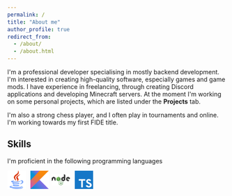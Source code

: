 ```yaml
---
permalink: /
title: "About me"
author_profile: true
redirect_from: 
  - /about/
  - /about.html
---
```


I'm a professional developer specialising in mostly backend development. I'm interested in creating high-quality software, especially games and game mods. I have experience in freelancing, through creating Discord applications and developing Minecraft servers. At the moment I'm working on some personal projects, which are listed under the **Projects** tab.

I'm also a strong chess player, and I often play in tournaments and online. I'm working towards my first FIDE title.

## Skills

I'm proficient in the following programming languages

<a href="https://www.java.com/en/"><img src="/images/custom_icons/java.png" alt="Java" style="width: 3em; height: 3em; object-fit: contain; margin-right: 0.5em; vertical-align: middle;"></a>
<a href="https://kotlinlang.org/"><img src="/images/custom_icons/kotlin.png" alt="Kotlin" style="width: 3em; height: 3em; object-fit: contain; margin-right: 0.5em; vertical-align: middle;"><img src="/images/custom_icons/js.png" alt="JavaScript" style="width: 3em; height: 3em; object-fit: contain; margin-right: 0.5em; vertical-align: middle;"></a>
<a href="https://developer.mozilla.org/en-US/docs/Web/JavaScript"></a>
<a href="https://www.typescriptlang.org/"><img src="/images/custom_icons/ts.png" alt="TypeScript" style="width: 3em; height: 3em; object-fit: contain; margin-right: 0.5em; vertical-align: middle;"></a>